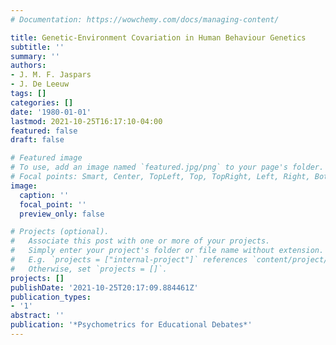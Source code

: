 ```yaml
---
# Documentation: https://wowchemy.com/docs/managing-content/

title: Genetic-Environment Covariation in Human Behaviour Genetics
subtitle: ''
summary: ''
authors:
- J. M. F. Jaspars
- J. De Leeuw
tags: []
categories: []
date: '1980-01-01'
lastmod: 2021-10-25T16:17:10-04:00
featured: false
draft: false

# Featured image
# To use, add an image named `featured.jpg/png` to your page's folder.
# Focal points: Smart, Center, TopLeft, Top, TopRight, Left, Right, BottomLeft, Bottom, BottomRight.
image:
  caption: ''
  focal_point: ''
  preview_only: false

# Projects (optional).
#   Associate this post with one or more of your projects.
#   Simply enter your project's folder or file name without extension.
#   E.g. `projects = ["internal-project"]` references `content/project/deep-learning/index.md`.
#   Otherwise, set `projects = []`.
projects: []
publishDate: '2021-10-25T20:17:09.884461Z'
publication_types:
- '1'
abstract: ''
publication: '*Psychometrics for Educational Debates*'
---
```

